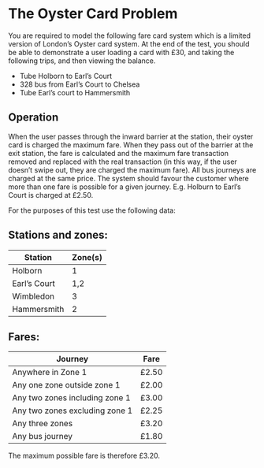 # The Oyster Card Problem

You are required to model the following fare card system which is a limited version of
London’s Oyster card system. At the end of the test, you should be able to demonstrate a
user loading a card with £30, and taking the following trips, and then viewing the balance.

- Tube Holborn to Earl’s Court
- 328 bus from Earl’s Court to Chelsea
- Tube Earl’s court to Hammersmith

## Operation

When the user passes through the inward barrier at the station, their oyster card is charged
the maximum fare.
When they pass out of the barrier at the exit station, the fare is calculated and the maximum
fare transaction removed and replaced with the real transaction (in this way, if the user
doesn’t swipe out, they are charged the maximum fare).
All bus journeys are charged at the same price.
The system should favour the customer where more than one fare is possible for a given
journey. E.g. Holburn to Earl’s Court is charged at £2.50.

For the purposes of this test use the following data:

## Stations and zones:

 Station | Zone(s) |
| --- | --- |
| Holborn | 1 |
| Earl’s Court | 1,2 |
| Wimbledon| 3 |
| Hammersmith | 2 | 

## Fares:

 Journey | Fare |
| --- | --- |
| Anywhere in Zone 1 | £2.50 |
| Any one zone outside zone 1 | £2.00 |
| Any two zones including zone 1 | £3.00 |
| Any two zones excluding zone 1 | £2.25 | 
| Any three zones | £3.20 |
| Any bus journey | £1.80 |

The maximum possible fare is therefore £3.20.

